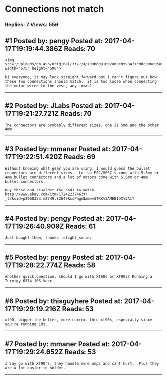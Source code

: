 # Connections not match

### Replies: 7 Views: 556

## \#1 Posted by: pengy Posted at: 2017-04-17T19:19:44.386Z Reads: 70

```
<img src="/uploads/db1493/original/3X/7/d/7d9bdd8100286acd5984f1cdbc096e058ffff002.jpg" width="675" height="500">

Hi everyone, it may look straight forward but I can't figure out how these two connections should match.. it is too loose when connecting the motor wired to the vesc, any ideas?
```

---
## \#2 Posted by: JLabs Posted at: 2017-04-17T19:21:27.721Z Reads: 70

```
The connectors are probably different sizes, one is 5mm and the other 4mm
```

---
## \#3 Posted by: mmaner Posted at: 2017-04-17T19:22:51.420Z Reads: 69

```
Without knowing what gear you are using, I would guess the bullet connectors are different sizes.  Lot so ESC/VESC's come with 5.5mm or 4mm bullet connectors and a lot of motors come with 5.5mm or 4mm bullet connectors.

Buy these and resolder the ends to match.
http://www.ebay.com/itm/172422374639?_trksid=p2060353.m2749.l2649&ssPageName=STRK%3AMEBIDX%3AIT
```

---
## \#4 Posted by: pengy Posted at: 2017-04-17T19:26:40.909Z Reads: 61

```
Just bought them, thanks :slight_smile:
```

---
## \#5 Posted by: pengy Posted at: 2017-04-17T19:28:22.774Z Reads: 58

```
Another quick question, should I go with XT60s or XT90s? Running a Turnigy 6374 10S Vesc
```

---
## \#6 Posted by: thisguyhere Posted at: 2017-04-17T19:29:19.216Z Reads: 53

```
xt90, bigger the better, more current thru xt90s, especially since you're running 10s.
```

---
## \#7 Posted by: mmaner Posted at: 2017-04-17T19:29:24.652Z Reads: 53

```
I say go with XT90's, they handle more amps and cant hurt.  Plus they are a lot easier to solder.
```

---
